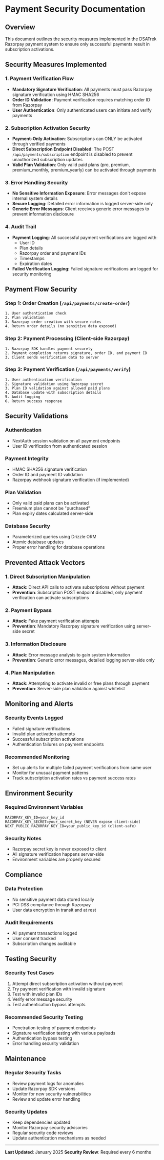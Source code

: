# Payment Security Documentation

## Overview

This document outlines the security measures implemented in the DSATrek Razorpay payment system to ensure only successful payments result in subscription activations.

## Security Measures Implemented

### 1. Payment Verification Flow

- **Mandatory Signature Verification**: All payments must pass Razorpay signature verification using HMAC SHA256
- **Order ID Validation**: Payment verification requires matching order ID from Razorpay
- **User Authentication**: Only authenticated users can initiate and verify payments

### 2. Subscription Activation Security

- **Payment-Only Activation**: Subscriptions can ONLY be activated through verified payments
- **Direct Subscription Endpoint Disabled**: The POST `/api/payments/subscription` endpoint is disabled to prevent unauthorized subscription updates
- **Valid Plan Validation**: Only valid paid plans (pro, premium, premium_monthly, premium_yearly) can be activated through payments

### 3. Error Handling Security

- **No Sensitive Information Exposure**: Error messages don't expose internal system details
- **Secure Logging**: Detailed error information is logged server-side only
- **Generic Error Messages**: Client receives generic error messages to prevent information disclosure

### 4. Audit Trail

- **Payment Logging**: All successful payment verifications are logged with:
  - User ID
  - Plan details
  - Razorpay order and payment IDs
  - Timestamps
  - Expiration dates
- **Failed Verification Logging**: Failed signature verifications are logged for security monitoring

## Payment Flow Security

### Step 1: Order Creation (`/api/payments/create-order`)

```
1. User authentication check
2. Plan validation
3. Razorpay order creation with secure notes
4. Return order details (no sensitive data exposed)
```

### Step 2: Payment Processing (Client-side Razorpay)

```
1. Razorpay SDK handles payment securely
2. Payment completion returns signature, order ID, and payment ID
3. Client sends verification data to server
```

### Step 3: Payment Verification (`/api/payments/verify`)

```
1. User authentication verification
2. Signature validation using Razorpay secret
3. Plan ID validation against allowed paid plans
4. Database update with subscription details
5. Audit logging
6. Return success response
```

## Security Validations

### Authentication

- NextAuth session validation on all payment endpoints
- User ID verification from authenticated session

### Payment Integrity

- HMAC SHA256 signature verification
- Order ID and payment ID validation
- Razorpay webhook signature verification (if implemented)

### Plan Validation

- Only valid paid plans can be activated
- Freemium plan cannot be "purchased"
- Plan expiry dates calculated server-side

### Database Security

- Parameterized queries using Drizzle ORM
- Atomic database updates
- Proper error handling for database operations

## Prevented Attack Vectors

### 1. Direct Subscription Manipulation

- **Attack**: Direct API calls to activate subscriptions without payment
- **Prevention**: Subscription POST endpoint disabled, only payment verification can activate subscriptions

### 2. Payment Bypass

- **Attack**: Fake payment verification attempts
- **Prevention**: Mandatory Razorpay signature verification using server-side secret

### 3. Information Disclosure

- **Attack**: Error message analysis to gain system information
- **Prevention**: Generic error messages, detailed logging server-side only

### 4. Plan Manipulation

- **Attack**: Attempting to activate invalid or free plans through payment
- **Prevention**: Server-side plan validation against whitelist

## Monitoring and Alerts

### Security Events Logged

- Failed signature verifications
- Invalid plan activation attempts
- Successful subscription activations
- Authentication failures on payment endpoints

### Recommended Monitoring

- Set up alerts for multiple failed payment verifications from same user
- Monitor for unusual payment patterns
- Track subscription activation rates vs payment success rates

## Environment Security

### Required Environment Variables

```
RAZORPAY_KEY_ID=your_key_id
RAZORPAY_KEY_SECRET=your_secret_key (NEVER expose client-side)
NEXT_PUBLIC_RAZORPAY_KEY_ID=your_public_key_id (client-safe)
```

### Security Notes

- Razorpay secret key is never exposed to client
- All signature verification happens server-side
- Environment variables are properly secured

## Compliance

### Data Protection

- No sensitive payment data stored locally
- PCI DSS compliance through Razorpay
- User data encryption in transit and at rest

### Audit Requirements

- All payment transactions logged
- User consent tracked
- Subscription changes auditable

## Testing Security

### Security Test Cases

1. Attempt direct subscription activation without payment
2. Try payment verification with invalid signature
3. Test with invalid plan IDs
4. Verify error message security
5. Test authentication bypass attempts

### Recommended Security Testing

- Penetration testing of payment endpoints
- Signature verification testing with various payloads
- Authentication bypass testing
- Error handling security validation

## Maintenance

### Regular Security Tasks

- Review payment logs for anomalies
- Update Razorpay SDK versions
- Monitor for new security vulnerabilities
- Review and update error handling

### Security Updates

- Keep dependencies updated
- Monitor Razorpay security advisories
- Regular security code reviews
- Update authentication mechanisms as needed

---

**Last Updated**: January 2025
**Security Review**: Required every 6 months
